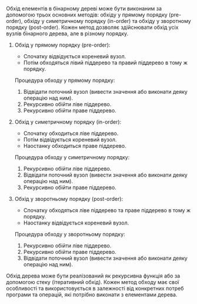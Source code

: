 Обхід елементів в бінарному дереві може бути виконаним за допомогою трьох основних методів: обхіду у прямому порядку (pre-order), обхіду у симетричному порядку (in-order) та обхіду у зворотному порядку (post-order). Кожен метод дозволяє здійснювати обхід усіх вузлів бінарного дерева, але в різному порядку.

1. Обхід у прямому порядку (pre-order):
   - Спочатку відвідується кореневий вузол.
   - Потім обходяться лівий піддерево та правий піддерево в тому ж порядку.

   Процедура обходу у прямому порядку: 
   1. Відвідати поточний вузол (вивести значення або виконати деяку операцію над ним).
   2. Рекурсивно обійти ліве піддерево.
   3. Рекурсивно обійти праве піддерево.

2. Обхід у симетричному порядку (in-order):
   - Спочатку обходиться ліве піддерево.
   - Потім відвідується кореневий вузол.
   - Наостанку обходиться праве піддерево.

   Процедура обходу у симетричному порядку:
   1. Рекурсивно обійти ліве піддерево.
   2. Відвідати поточний вузол (вивести значення або виконати деяку операцію над ним).
   3. Рекурсивно обійти праве піддерево.

3. Обхід у зворотньому порядку (post-order):
   - Спочатку обходяться ліве піддерево та праве піддерево в тому ж порядку.
   - Наостанку відвідується кореневий вузол.

   Процедура обходу у зворотньому порядку:
   1. Рекурсивно обійти ліве піддерево.
   2. Рекурсивно обійти праве піддерево.
   3. Відвідати поточний вузол (вивести значення або виконати деяку операцію над ним).

Обхід дерева може бути реалізований як рекурсивна функція або за допомогою стеку (ітеративний обхід). Кожен метод обходу має свої особливості та використовується в залежності від конкретних потреб програми та операцій, які потрібно виконати з елементами дерева.